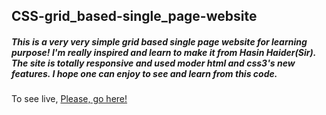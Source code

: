 ## CSS-grid_based-single_page-website

##### This is a very very simple grid based single page website for learning purpose! I'm really inspired and learn to make it from Hasin Haider(Sir). The site is totally responsive and used moder html and css3's new features. I hope one can enjoy to see and learn from this code.

To see live, [Please, go here!](https://ryan-riaz.github.io/CSS-grid_based-single_page-website/)
